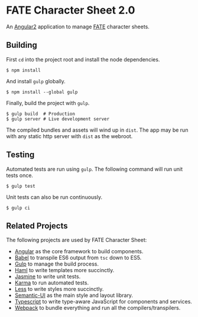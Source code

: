 # FATE Character Sheet 2.0

An [Angular2](https://angular.io/) application to manage [FATE](http://www.evilhat.com/home/fate-core/) character
sheets.

## Building

First `cd` into the project root and install the node dependencies.
```console
$ npm install
```

And install `gulp` globally.
```console
$ npm install --global gulp
```

Finally, build the project with `gulp`.
```console
$ gulp build  # Production
$ gulp server # Live development server
```

The compiled bundles and assets will wind up in `dist`. The app may be run with any static http server with `dist` as
the webroot.

## Testing

Automated tests are run using `gulp`. The following command will run unit tests once.
```console
$ gulp test
```

Unit tests can also be run continuously.
```console
$ gulp ci
```

## Related Projects

The following projects are used by FATE Character Sheet:

* [Angular](//github.com/angular/angular) as the core framework to build components.
* [Babel](//github.com/babel/babel) to transpile ES6 output from `tsc` down to ES5.
* [Gulp](//github.com/gulpjs/gulp) to manage the build process.
* [Haml](//github.com/haml/haml) to write templates more succinctly.
* [Jasmine](//github.com/jasmine/jasmine) to write unit tests.
* [Karma](//github.com/karma-runner/karma) to run automated tests.
* [Less](//github.com/less/less.js) to write styles more succinctly.
* [Semantic-UI](//github.com/Semantic-Org/Semantic-UI) as the main style and layout library.
* [Typescript](//github.com/Microsoft/TypeScript) to write type-aware JavaScript for components and services.
* [Webpack](//github.com/webpack/webpack) to bundle everything and run all the compilers/transpilers.

